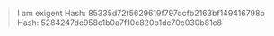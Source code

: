 > I am exigent
Hash: 85335d72f5629619f797dcfb2163bf149416798b
Hash: 5284247dc958c1b0a7f10c820b1dc70c030b81c8

